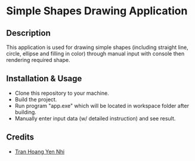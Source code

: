 # Simple Shapes Drawing Application

## Description
This application is used for drawing simple shapes (including straight line, circle, ellipse and filling in color) through manual input with console then rendering required shape.

## Installation & Usage
- Clone this repository to your machine.
- Build the project.
- Run program "app.exe" which will be located in workspace folder after building.
- Manually enter input data (w/ detailed instruction) and see result.

## Credits
- [Tran Hoang Yen Nhi](https://github.com/nhithy303)